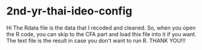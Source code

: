 # 2nd-yr-thai-ideo-config
Hi 
The Rdata file is the data that I recoded and cleaned. 
So, when you open the R code, you can skip to the CFA part and load this file into it if you want.
The text file is the result in case you don't want to run R. THANK YOU!!!
